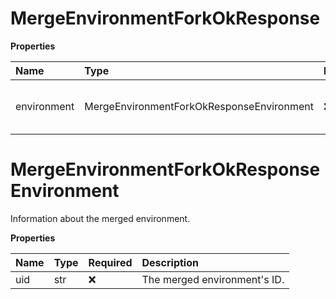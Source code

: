 # MergeEnvironmentForkOkResponse

**Properties**

| Name        | Type                                      | Required | Description                               |
| :---------- | :---------------------------------------- | :------- | :---------------------------------------- |
| environment | MergeEnvironmentForkOkResponseEnvironment | ❌       | Information about the merged environment. |

# MergeEnvironmentForkOkResponseEnvironment

Information about the merged environment.

**Properties**

| Name | Type | Required | Description                  |
| :--- | :--- | :------- | :--------------------------- |
| uid  | str  | ❌       | The merged environment's ID. |
